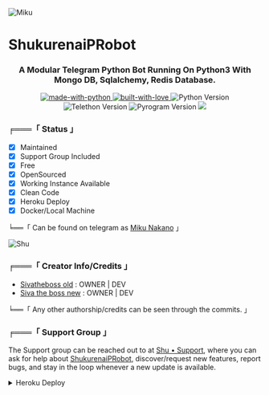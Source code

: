![Miku](https://telegra.ph/file/6513527f063c4f00a6806.jpg)
# ShukurenaiPRobot

<h3 align="center"> 
    A Modular Telegram Python Bot Running On Python3 With Mongo DB, Sqlalchemy, Redis Database.
</h3>

<p align="center">
    <a href="https://python.org">
        <img src="http://forthebadge.com/images/badges/made-with-python.svg" alt="made-with-python">
    </a>
<a href="https://GitHub.com/Sivatheking">
        <img src="http://ForTheBadge.com/images/badges/built-with-love.svg" alt="built-with-love">
    </a>
<img src="https://img.shields.io/badge/python-3.10.1-green?style=for-the-badge&logo=appveyor" alt="Python Version">
<img src="https://img.shields.io/badge/Telethon-1.24.0-yellow?style=for-the-badge&logo=appveyor" alt="Telethon Version">
<img src="https://img.shields.io/badge/Pyrogram-1.4.1-red?style=for-the-badge&logo=appveyor" alt="Pyrogram Version">
<a href="https://github.com/h0daka/Miku-Nakano"> <img src="https://img.shields.io/github/repo-size/h0daka/Miku-Nakano?color=red&logo=github&logoColor=green&style=for-the-badge" /></a>

###  ╒═══「 Status 」

+ [x] Maintained
+ [x] Support Group Included
+ [x] Free
+ [x] OpenSourced
+ [x] Working Instance Available
+ [x] Clean Code
+ [x] Heroku Deploy
+ [x] Docker/Local Machine

╘══「 Can be found on telegram as [Miku Nakano](https://t.me/Mikuxprobot) 」

![Shu](https://telegra.ph/file/6513527f063c4f00a6806.jpg)

### ╒═══「 Creator Info/Credits 」

+  [Sivatheboss old](https://github.com/Sivatheboss88) : OWNER | DEV
+  [Siva the boss new](https://github.com/Sivatheking) : OWNER | DEV

╘══「 Any other authorship/credits can be seen through the commits. 」

### ╒═══「 Support Group 」 

The Support group can be reached out to at [Shu • Support](https://t.me/shubots), where you can ask for help about [ShukurenaiPRobot](https://t.me/shukurenaiprobot), discover/request new features, report bugs, and stay in the loop whenever a new update is available. 

<details>
	<summary>Heroku Deploy</summary>
	<br>
	
The Easiest Way to Deploy This Bot is Via Heroku.
		In Order To deploy, You Just Have Fill The Necessary Environment Variables and Done!</b>
	
  <h1>
    <p align="center">
        <a href="https://heroku.com/deploy?template=https://github.com/Sivatheking/ShukurenaiPRobot">
            <img src="https://www.herokucdn.com/deploy/button.svg" alt="Deploy to heroku">
        </a>
    </p>
</h1>
